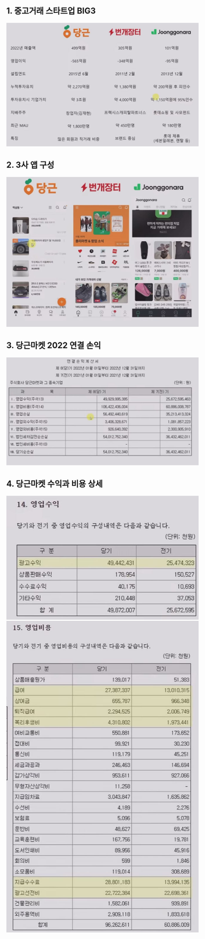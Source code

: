 ## 1. 중고거래 스타트업 BIG3

<img src="../Img/적자_허덕이는_이_회사/적자_허덕이는_이_회사_혹시_당근이세요_1.jpg">

## 2. 3사 앱 구성

<img src="../Img/적자_허덕이는_이_회사/적자_허덕이는_이_회사_혹시_당근이세요_2.jpg">

## 3. 당근마켓 2022 연결 손익

<img src="../Img/적자_허덕이는_이_회사/적자_허덕이는_이_회사_혹시_당근이세요_3.jpg">

## 4. 당근마켓 수익과 비용 상세

<img src="../Img/적자_허덕이는_이_회사/적자_허덕이는_이_회사_혹시_당근이세요_4.jpg">

<img src="../Img/적자_허덕이는_이_회사/적자_허덕이는_이_회사_혹시_당근이세요_5.jpg">
